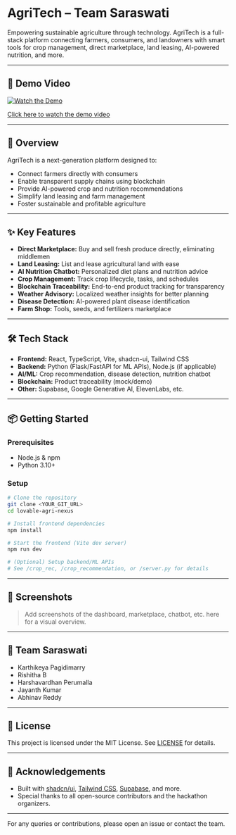 # AgriTech – Team Saraswati

Empowering sustainable agriculture through technology. AgriTech is a full-stack platform connecting farmers, consumers, and landowners with smart tools for crop management, direct marketplace, land leasing, AI-powered nutrition, and more.

---

## 🚀 Demo Video

[![Watch the Demo](https://img.youtube.com/vi/1tIY4KrfvudRf3SWm_HqfVzGsMxOFJHA/0.jpg)](https://drive.google.com/file/d/1tIY4KrfvudRfF3SWm_HqfVzGsMxOFJHA/view?usp=sharing)

[Click here to watch the demo video](https://drive.google.com/file/d/1tIY4KrfvudRfF3SWm_HqfVzGsMxOFJHA/view?usp=sharing)

---

## 🌱 Overview

AgriTech is a next-generation platform designed to:
- Connect farmers directly with consumers
- Enable transparent supply chains using blockchain
- Provide AI-powered crop and nutrition recommendations
- Simplify land leasing and farm management
- Foster sustainable and profitable agriculture

---

## ✨ Key Features

- **Direct Marketplace:** Buy and sell fresh produce directly, eliminating middlemen
- **Land Leasing:** List and lease agricultural land with ease
- **AI Nutrition Chatbot:** Personalized diet plans and nutrition advice
- **Crop Management:** Track crop lifecycle, tasks, and schedules
- **Blockchain Traceability:** End-to-end product tracking for transparency
- **Weather Advisory:** Localized weather insights for better planning
- **Disease Detection:** AI-powered plant disease identification
- **Farm Shop:** Tools, seeds, and fertilizers marketplace

---

## 🛠️ Tech Stack

- **Frontend:** React, TypeScript, Vite, shadcn-ui, Tailwind CSS
- **Backend:** Python (Flask/FastAPI for ML APIs), Node.js (if applicable)
- **AI/ML:** Crop recommendation, disease detection, nutrition chatbot
- **Blockchain:** Product traceability (mock/demo)
- **Other:** Supabase, Google Generative AI, ElevenLabs, etc.

---

## 📦 Getting Started

### Prerequisites
- Node.js & npm
- Python 3.10+

### Setup
```bash
# Clone the repository
git clone <YOUR_GIT_URL>
cd lovable-agri-nexus

# Install frontend dependencies
npm install

# Start the frontend (Vite dev server)
npm run dev

# (Optional) Setup backend/ML APIs
# See /crop_rec, /crop_recommendation, or /server.py for details
```

---

## 📸 Screenshots

> Add screenshots of the dashboard, marketplace, chatbot, etc. here for a visual overview.

---

## 👥 Team Saraswati
- Karthikeya Pagidimarry
- Rishitha B
- Harshavardhan Perumalla
- Jayanth Kumar
- Abhinav Reddy

---

## 📄 License

This project is licensed under the MIT License. See [LICENSE](../LICENSE) for details.

---

## 🙏 Acknowledgements
- Built with [shadcn/ui](https://ui.shadcn.com/), [Tailwind CSS](https://tailwindcss.com/), [Supabase](https://supabase.com/), and more.
- Special thanks to all open-source contributors and the hackathon organizers.

---

For any queries or contributions, please open an issue or contact the team.
